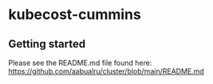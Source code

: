 # kubecost-cummins



## Getting started

Please see the README.md file found here: https://github.com/aabualru/cluster/blob/main/README.md 
